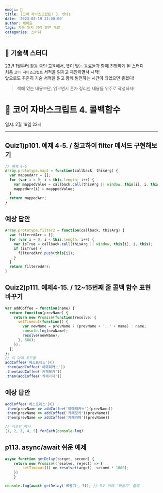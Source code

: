 ```yaml
---
emoji: 🏀
title: (코어 자바스크립트) 3. this
date: '2023-02-19 22:00:00'
author: 제이든
tags: 기록 일지 성장 발전 개발
categories: 스터디
---
```


## 🏀 기술책 스터디

23년 1월부터 활동 중인 교육에서, 뜻이 맞는 동료들과 함께 진행하게 된 스터디<br/>
처음 `코어 자바스크립트` 서적을 읽자고 제안하면서 시작!<br/>
앞으로도 꾸준히 기술 서적을 읽고 함께 발전하는 시간이 되었으면 좋겠다!

> 책에 있는 내용보단, 읽으면서 혼자 정리한 내용들 위주로 작성하자!

# 🏅 코어 자바스크립트 4. 콜백함수

일시: 2월 19일 22시

---

## Quiz1)p101. 예제 4-5. / 참고하여 filter 메서드 구현해보기

```jsx
// 예제 4-5
Array.prototype.map2 = function(callback, thisArg) {
  var mappedArr = [];
  for (var i = 0; i < this.length; i++) {
    var mappedValue = callback.call(thisArg || window, this[i], i, this);
    mappedArr[i] = mapppedValue;
  }
  return mappedArr;
}
```

## 예상 답안

```jsx
Array.prototype.filter2 = function(callback, thisArg) {
  var filteredArr = [];
  for (var i = 0; i < this.length; i++) {
    var isTrue = callback.call(thisArg || window, this[i], i, this);
    if (isTrue) {
      filteredArr.push(this[i]);
    }
  }
  return filteredArr;
}
```

## Quiz2)p111. 예제4-15. / 12~15번째 줄 콜백 함수 표현 바꾸기

```jsx
var addCoffee = function(name) {
  return function(prevName) {
    return new Promise(function(resolve) {
      setTimeout(function() {
        var newName = prevName ? (prevName + ', ' + name) : name;
        console.log(newName);
        resolve(newName);
      }, 500);
    });
  };
};
// 이 아래 코드들
addCoffee('에스프레소')()
.then(addCoffee('아메리카노'))
.then(addCoffee('카페모카'))
.then(addCoffee('카페라떼'))
```

## 예상 답안

```jsx
addCoffee('에스프레소')()
.then(prevName => addCoffee('아메리카노')(prevName))
.then(prevName => addCoffee('카페모카')(prevName))
.then(prevName => addCoffee('카페라떼')(prevName))

// 비슷한 예시
[1, 2, 3, 4, 5].forEach(console.log) 
```

## p113. async/await 쉬운 예제

```jsx
async function getDelay(target, second) {
	return new Promise((resolve, reject) => {
		setTimeout(() => resolve(target), second * 1000);
    })
	}

console.log(await getDelay('비동기', 5)); // 5초 뒤에 '비동기' 출력
```

```toc

```
